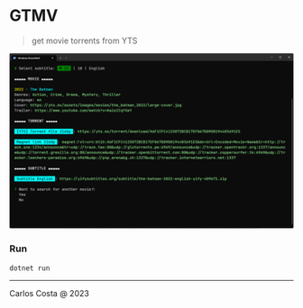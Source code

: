 # GTMV

>get movie torrents from YTS

![exmaple](/screenshot.png)

### Run

```
dotnet run
```

---

Carlos Costa @ 2023
